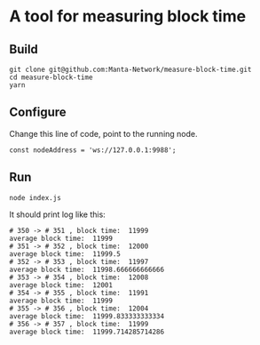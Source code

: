 # A tool for measuring block time

## Build
```shell
git clone git@github.com:Manta-Network/measure-block-time.git
cd measure-block-time
yarn
```

## Configure
Change this line of code, point to the running node.
```
const nodeAddress = 'ws://127.0.0.1:9988';
```

## Run
```shell
node index.js
```
It should print log like this:
```
# 350 -> # 351 , block time:  11999
average block time:  11999
# 351 -> # 352 , block time:  12000
average block time:  11999.5
# 352 -> # 353 , block time:  11997
average block time:  11998.666666666666
# 353 -> # 354 , block time:  12008
average block time:  12001
# 354 -> # 355 , block time:  11991
average block time:  11999
# 355 -> # 356 , block time:  12004
average block time:  11999.833333333334
# 356 -> # 357 , block time:  11999
average block time:  11999.714285714286
```

